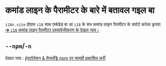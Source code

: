 # कमांड लाइन के पैरामीटर के बारे में बतावल गइल बा

`i18n.site` प्रोग्राम `i18` साथ एम्बेडेड बा आ `i18` के सभ कमांड लाइन पैरामीटर के सपोर्ट करेला कृपया [➔ `i18` कमांड लाइन पैरामीटर दस्तावेजीकरण के देखल जाव।](/i18/cli)

## `--npm`/`-n`

देखल जाव : [इंस्टॉलेशन & तैनाती❯ npm पर सामग्री प्रकाशित करीं](/i18n.site/use#npm)